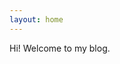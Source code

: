 ```yaml
---
layout: home
---
```


Hi! Welcome to my blog.

<a rel="me" href="https://infosec.exchange/@dguerri"></a>
